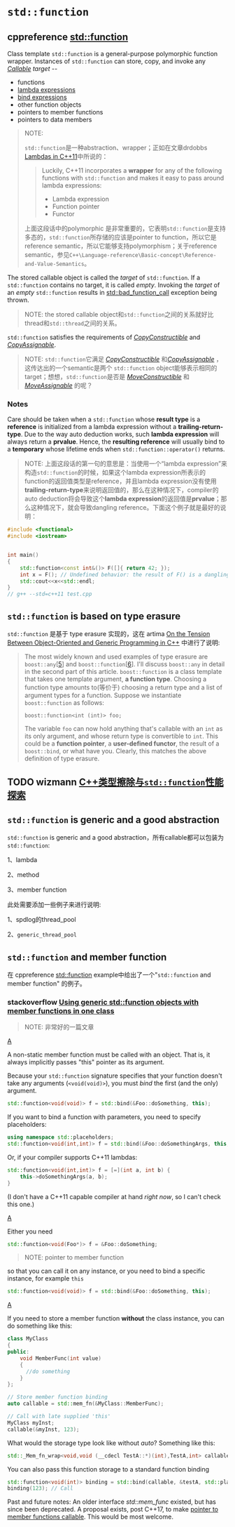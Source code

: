 # `std::function`

## cppreference [std::function](https://en.cppreference.com/w/cpp/utility/functional/function)

Class template `std::function` is a general-purpose polymorphic function wrapper. Instances of `std::function` can store, copy, and invoke any [*Callable*](https://en.cppreference.com/w/cpp/named_req/Callable) *target* -- 

- functions
- [lambda expressions](https://en.cppreference.com/w/cpp/language/lambda)
- [bind expressions](https://en.cppreference.com/w/cpp/utility/functional/bind)
- other function objects
- pointers to member functions 
- pointers to data members

> NOTE: 
>
> `std::function`是一种abstraction、wrapper；正如在文章drdobbs [Lambdas in C++11](https://www.drdobbs.com/cpp/lambdas-in-c11/240168241?pgno=2)中所说的：
>
> > Luckily, C++11 incorporates a **wrapper** for any of the following functions with `std::function` and makes it easy to pass around lambda expressions:
> >
> > - Lambda expression
> > - Function pointer
> > - Functor
>
> 上面这段话中的polymorphic 是非常重要的，它表明`std::function`是支持多态的，`std::function`所存储的应该是pointer to function，所以它是reference semantic，所以它能够支持polymorphism；关于reference semantic，参见`C++\Language-reference\Basic-concept\Reference-and-Value-Semantics`。

The stored callable object is called the *target* of `std::function`. If a `std::function` contains no target, it is called *empty*. Invoking the *target* of an *empty* `std::function` results in [std::bad_function_call](https://en.cppreference.com/w/cpp/utility/functional/bad_function_call) exception being thrown.

> NOTE: the stored callable object和`std::function`之间的关系就好比thread和`std::thread`之间的关系。

`std::function` satisfies the requirements of [*CopyConstructible*](https://en.cppreference.com/w/cpp/named_req/CopyConstructible) and [*CopyAssignable*](https://en.cppreference.com/w/cpp/named_req/CopyAssignable).

> NOTE: `std::function`它满足  [*CopyConstructible*](https://en.cppreference.com/w/cpp/named_req/CopyConstructible) 和[*CopyAssignable*](https://en.cppreference.com/w/cpp/named_req/CopyAssignable) ，这传达出的一个semantic是两个 `std::function` object能够表示相同的target；想想，`std::function`是否是 [*MoveConstructible*](https://en.cppreference.com/w/cpp/named_req/MoveConstructible) 和 [*MoveAssignable*](https://en.cppreference.com/w/cpp/named_req/MoveAssignable) 的呢？



### Notes

Care should be taken when a `std::function` whose **result type** is a **reference** is initialized from a lambda expression without a **trailing-return-type**. Due to the way auto deduction works, such **lambda expression** will always return a **prvalue**. Hence, the **resulting reference** will usually bind to a **temporary** whose lifetime ends when `std::function::operator()` returns.

> NOTE: 上面这段话的第一句的意思是：当使用一个“lambda expression”来构造`std::function`的时候，如果这个lambda expression所表示的function的返回值类型是reference，并且lambda expression没有使用**trailing-return-type**来说明返回值的，那么在这种情况下，compiler的auto deduction将会导致这个**lambda expression**的返回值是**prvalue**；那么这种情况下，就会导致dangling reference。下面这个例子就是最好的说明：

```c++
#include <functional>
#include <iostream>


int main()
{
	std::function<const int&()> F([]{ return 42; });
	int x = F(); // Undefined behavior: the result of F() is a dangling reference
	std::cout<<x<<std::endl;
}
// g++ --std=c++11 test.cpp
```

## `std::function` is based on type erasure

`std::function` 是基于 type erasure 实现的，这在 artima [On the Tension Between Object-Oriented and Generic Programming in C++](https://www.artima.com/cppsource/type_erasure.html) 中进行了说明:

> The most widely known and used examples of type erasure are `boost::any`[[5](https://www.artima.com/cppsource/type_erasure2.html#notes)] and `boost::function`[[6](https://www.artima.com/cppsource/type_erasure2.html#notes)]. I'll discuss `boost::any` in detail in the second part of this article. `boost::function` is a class template that takes one template argument, **a function type**. Choosing a function type amounts to(等价于) choosing a return type and a list of argument types for a function. Suppose we instantiate `boost::function` as follows:
>
> ```
> boost::function<int (int)> foo;
> ```
>
> The variable `foo` can now hold anything that's callable with an `int` as its only argument, and whose return type is convertible to `int`. This could be a **function pointer**, a **user-defined functor**, the result of a `boost::bind`, or what have you. Clearly, this matches the above definition of type erasure.



## TODO wizmann [C++类型擦除与`std::function`性能探索](https://wizmann.tk/cpp-type-erasure-and-std-function.html)





## `std::function` is generic and a good abstraction

`std::function` is generic and a good abstraction，所有callable都可以包装为`std::function`:

1、lambda

2、method

3、member function

此处需要添加一些例子来进行说明:

1、spdlog的thread_pool

2、`generic_thread_pool`



## `std::function` and member function

在 cppreference [std::function](https://en.cppreference.com/w/cpp/utility/functional/function) example中给出了一个"`std::function` and member function" 的例子。

### stackoverflow [Using generic std::function objects with member functions in one class](https://stackoverflow.com/questions/7582546/using-generic-stdfunction-objects-with-member-functions-in-one-class)

> NOTE: 非常好的一篇文章

[A](https://stackoverflow.com/a/7582576)

A non-static member function must be called with an object. That is, it always implicitly passes "this" pointer as its argument.

Because your `std::function` signature specifies that your function doesn't take any arguments (`<void(void)>`), you must *bind* the first (and the only) argument.

```cpp
std::function<void(void)> f = std::bind(&Foo::doSomething, this);
```

If you want to bind a function with parameters, you need to specify placeholders:

```cpp
using namespace std::placeholders;
std::function<void(int,int)> f = std::bind(&Foo::doSomethingArgs, this, std::placeholders::_1, std::placeholders::_2);
```

Or, if your compiler supports C++11 lambdas:

```cpp
std::function<void(int,int)> f = [=](int a, int b) {
    this->doSomethingArgs(a, b);
}
```

(I don't have a C++11 capable compiler at hand *right now*, so I can't check this one.)

[A](https://stackoverflow.com/a/7582574)

Either you need

```cpp
std::function<void(Foo*)> f = &Foo::doSomething;
```

> NOTE: pointer to member function

so that you can call it on any instance, or you need to bind a specific instance, for example `this`

```cpp
std::function<void(void)> f = std::bind(&Foo::doSomething, this);
```



[A](https://stackoverflow.com/a/40394121)

If you need to store a member function **without** the class instance, you can do something like this:

```cpp
class MyClass
{
public:
    void MemberFunc(int value)
    {
      //do something
    }
};

// Store member function binding
auto callable = std::mem_fn(&MyClass::MemberFunc);

// Call with late supplied 'this'
MyClass myInst;
callable(&myInst, 123);
```

What would the storage type look like without *auto*? Something like this:

```cpp
std::_Mem_fn_wrap<void,void (__cdecl TestA::*)(int),TestA,int> callable
```

You can also pass this function storage to a standard function binding

```cpp
std::function<void(int)> binding = std::bind(callable, &testA, std::placeholders::_1);
binding(123); // Call
```

Past and future notes: An older interface *std::mem_func* existed, but has since been deprecated. A proposal exists, post C++17, to make [pointer to member functions callable](http://www.open-std.org/jtc1/sc22/wg21/docs/papers/2016/p0312r0.pdf). This would be most welcome.